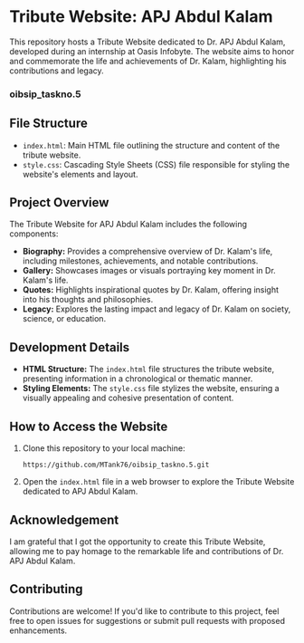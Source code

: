 # Tribute Website: APJ Abdul Kalam

This repository hosts a Tribute Website dedicated to Dr. APJ Abdul Kalam, developed during an internship at Oasis Infobyte. The website aims to honor and commemorate the life and achievements of Dr. Kalam, highlighting his contributions and legacy.

### oibsip_taskno.5

## File Structure

- `index.html`: Main HTML file outlining the structure and content of the tribute website.
- `style.css`: Cascading Style Sheets (CSS) file responsible for styling the website's elements and layout.

## Project Overview

The Tribute Website for APJ Abdul Kalam includes the following components:

- **Biography:** Provides a comprehensive overview of Dr. Kalam's life, including milestones, achievements, and notable contributions.
- **Gallery:** Showcases images or visuals portraying key moment in Dr. Kalam's life.
- **Quotes:** Highlights inspirational quotes by Dr. Kalam, offering insight into his thoughts and philosophies.
- **Legacy:** Explores the lasting impact and legacy of Dr. Kalam on society, science, or education.

## Development Details

- **HTML Structure:** The `index.html` file structures the tribute website, presenting information in a chronological or thematic manner.
- **Styling Elements:** The `style.css` file stylizes the website, ensuring a visually appealing and cohesive presentation of content.

## How to Access the Website

1. Clone this repository to your local machine:
   ```
   https://github.com/MTank76/oibsip_taskno.5.git
   ```
3. Open the `index.html` file in a web browser to explore the Tribute Website dedicated to APJ Abdul Kalam.

## Acknowledgement

I am grateful that I got the opportunity to create this Tribute Website, allowing me to pay homage to the remarkable life and contributions of Dr. APJ Abdul Kalam.

## Contributing

Contributions are welcome! If you'd like to contribute to this project, feel free to open issues for suggestions or submit pull requests with proposed enhancements.


